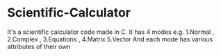 # Scientific-Calculator
It's  a scientific calculator code made in C.
It has 4 modes  e.g. 1.Normal , 2.Complex , 3.Equations , 4.Matrix 5.Vector
And each mode has various attributes of their own
